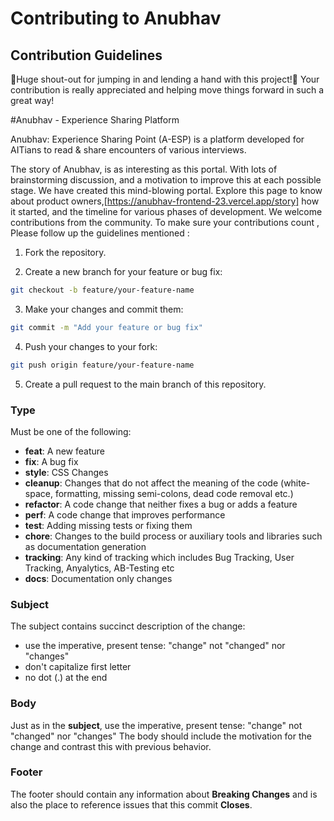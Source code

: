 # Contributing to Anubhav

## Contribution Guidelines

🎉Huge shout-out for jumping in and lending a hand with this project!🎉 Your contribution is really appreciated and helping move things forward in such a great way!


#Anubhav - Experience Sharing Platform 

Anubhav: Experience Sharing Point (A-ESP) is a platform developed for AITians to read & share encounters of various interviews.

The story of Anubhav, is as interesting as this portal. With lots of brainstorming discussion, and a motivation to improve this at each possible stage. We have created this mind-blowing portal. Explore this page to know about product owners,[https://anubhav-frontend-23.vercel.app/story] how it started, and the timeline for various phases of development.
We welcome contributions from the community. To make sure your contributions count , Please follow up the guidelines mentioned :
1. Fork the repository.

2. Create a new branch for your feature or bug fix:

```bash
git checkout -b feature/your-feature-name
```

3. Make your changes and commit them:

```bash
git commit -m "Add your feature or bug fix"
```

4. Push your changes to your fork:

```bash
git push origin feature/your-feature-name
```

5. Create a pull request to the main branch of this repository.

### Type

Must be one of the following:

- **feat**: A new feature
- **fix**: A bug fix
- **style**: CSS Changes
- **cleanup**: Changes that do not affect the meaning of the code (white-space, formatting, missing
  semi-colons, dead code removal etc.)
- **refactor**: A code change that neither fixes a bug or adds a feature
- **perf**: A code change that improves performance
- **test**: Adding missing tests or fixing them
- **chore**: Changes to the build process or auxiliary tools and libraries such as documentation
  generation
- **tracking**: Any kind of tracking which includes Bug Tracking, User Tracking, Anyalytics, AB-Testing etc
- **docs**: Documentation only changes

### Subject

The subject contains succinct description of the change:

- use the imperative, present tense: "change" not "changed" nor "changes"
- don't capitalize first letter
- no dot (.) at the end

### Body

Just as in the **subject**, use the imperative, present tense: "change" not "changed" nor "changes"
The body should include the motivation for the change and contrast this with previous behavior.

### Footer

The footer should contain any information about **Breaking Changes** and is also the place to
reference issues that this commit **Closes**.

